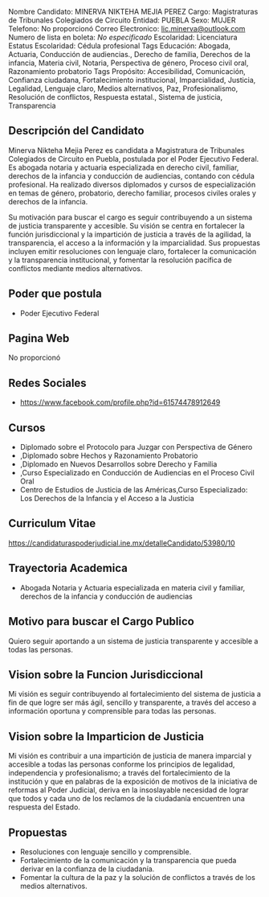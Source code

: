 Nombre Candidato: MINERVA NIKTEHA MEJIA PEREZ
Cargo: Magistraturas de Tribunales Colegiados de Circuito
Entidad: PUEBLA
Sexo: MUJER
Telefono: No proporcionó
Correo Electronico: lic.minerva@outlook.com
Numero de lista en boleta: *No especificado*
Escolaridad: Licenciatura
Estatus Escolaridad: Cédula profesional
Tags Educación: Abogada, Actuaria, Conducción de audiencias., Derecho de familia, Derechos de la infancia, Materia civil, Notaria, Perspectiva de género, Proceso civil oral, Razonamiento probatorio
Tags Propósito: Accesibilidad, Comunicación, Confianza ciudadana, Fortalecimiento institucional, Imparcialidad, Justicia, Legalidad, Lenguaje claro, Medios alternativos, Paz, Profesionalismo, Resolución de conflictos, Respuesta estatal., Sistema de justicia, Transparencia


## Descripción del Candidato 

Minerva Nikteha Mejia Perez es candidata a Magistratura de Tribunales Colegiados de Circuito en Puebla, postulada por el Poder Ejecutivo Federal. Es abogada notaria y actuaria especializada en derecho civil, familiar, derechos de la infancia y conducción de audiencias, contando con cédula profesional. Ha realizado diversos diplomados y cursos de especialización en temas de género, probatorio, derecho familiar, procesos civiles orales y derechos de la infancia.

Su motivación para buscar el cargo es seguir contribuyendo a un sistema de justicia transparente y accesible. Su visión se centra en fortalecer la función jurisdiccional y la impartición de justicia a través de la agilidad, la transparencia, el acceso a la información y la imparcialidad. Sus propuestas incluyen emitir resoluciones con lenguaje claro, fortalecer la comunicación y la transparencia institucional, y fomentar la resolución pacífica de conflictos mediante medios alternativos.


## Poder que postula

- Poder Ejecutivo Federal


## Pagina Web

No proporcionó


## Redes Sociales

- https://www.facebook.com/profile.php?id=61574478912649


## Cursos

- Diplomado sobre el Protocolo para Juzgar con Perspectiva de Género
- ,Diplomado sobre Hechos y Razonamiento Probatorio
- ,Diplomado en Nuevos Desarrollos sobre Derecho y Familia
- ,Curso Especializado en Conducción de Audiencias en el Proceso Civil Oral
- Centro de Estudios de Justicia de las Américas,Curso Especializado: Los Derechos de la Infancia y el Acceso a la Justicia


## Curriculum Vitae

https://candidaturaspoderjudicial.ine.mx/detalleCandidato/53980/10


## Trayectoria Academica

- Abogada Notaria y Actuaria especializada en materia civil y familiar, derechos de la infancia y conducción de audiencias


## Motivo para buscar el Cargo Publico

Quiero seguir aportando a un sistema de justicia transparente y accesible a todas las personas.


## Vision sobre la Funcion Jurisdiccional

Mi visión es seguir contribuyendo al fortalecimiento del sistema de justicia a fin de que logre ser más ágil, sencillo y transparente, a través del acceso a información oportuna y comprensible para todas las personas.


## Vision sobre la Imparticion de Justicia

Mi visión es contribuir a una impartición de justicia de manera imparcial y accesible a todas las personas conforme los principios de legalidad, independencia y profesionalismo; a través del fortalecimiento de la institución y que en palabras de la exposición de motivos de la iniciativa de reformas al Poder Judicial, deriva en la insoslayable necesidad de lograr que todos y cada uno de los reclamos de la ciudadanía encuentren una respuesta del Estado.


## Propuestas

- Resoluciones con lenguaje sencillo y comprensible.
- Fortalecimiento de la comunicación y la transparencia que pueda derivar en la confianza de la ciudadanía.
- Fomentar la cultura de la paz y la solución de conflictos a través de los medios alternativos.

